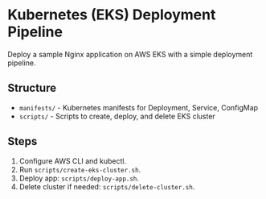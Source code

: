 # Kubernetes (EKS) Deployment Pipeline

Deploy a sample Nginx application on AWS EKS with a simple deployment pipeline.

## Structure
- `manifests/` - Kubernetes manifests for Deployment, Service, ConfigMap
- `scripts/` - Scripts to create, deploy, and delete EKS cluster

## Steps
1. Configure AWS CLI and kubectl.
2. Run `scripts/create-eks-cluster.sh`.
3. Deploy app: `scripts/deploy-app.sh`.
4. Delete cluster if needed: `scripts/delete-cluster.sh`.
